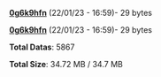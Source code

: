 [**0g6k9hfn**](/data/0g6k9hfn.txt) (22/01/23 - 16:59)- 29 bytes

[**0g6k9hfn**](/data/0g6k9hfn.txt) (22/01/23 - 16:59)- 29 bytes

**Total Datas**: 5867

**Total Size**: 34.72 MB / 34.7 MB